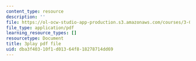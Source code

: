 ```yaml
---
content_type: resource
description: ''
file: https://ol-ocw-studio-app-production.s3.amazonaws.com/courses/3-091sc-introduction-to-solid-state-chemistry-fall-2010/dba3f40310f1d01364f818278714dd69_5l_S8WwBVnM.pdf
file_type: application/pdf
learning_resource_types: []
resourcetype: Document
title: 3play pdf file
uid: dba3f403-10f1-d013-64f8-18278714dd69
---
```

